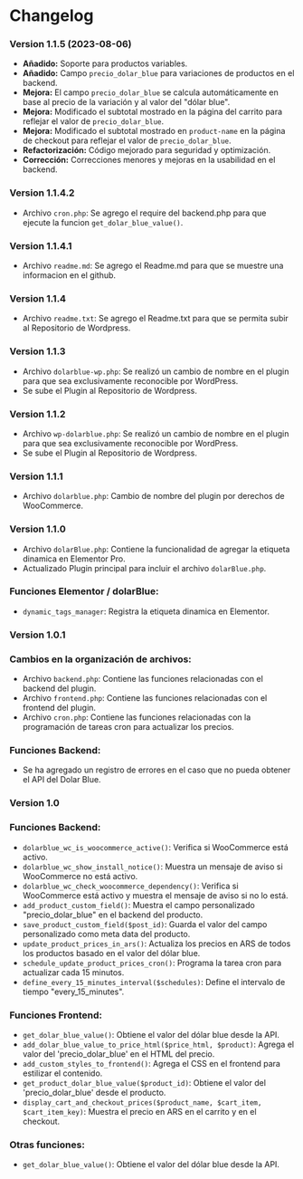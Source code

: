 # Changelog

### Version 1.1.5 (2023-08-06)

- **Añadido:** Soporte para productos variables.
- **Añadido:** Campo `precio_dolar_blue` para variaciones de productos en el backend.
- **Mejora:** El campo `precio_dolar_blue` se calcula automáticamente en base al precio de la variación y al valor del "dólar blue".
- **Mejora:** Modificado el subtotal mostrado en la página del carrito para reflejar el valor de `precio_dolar_blue`.
- **Mejora:** Modificado el subtotal mostrado en `product-name` en la página de checkout para reflejar el valor de `precio_dolar_blue`.
- **Refactorización:** Código mejorado para seguridad y optimización.
- **Corrección:** Correcciones menores y mejoras en la usabilidad en el backend.

### Version 1.1.4.2

- Archivo `cron.php`: Se agrego el require del backend.php para que ejecute la funcion `get_dolar_blue_value()`.

### Version 1.1.4.1

- Archivo `readme.md`: Se agrego el Readme.md para que se muestre una informacion en el github.

### Version 1.1.4

- Archivo `readme.txt`: Se agrego el Readme.txt para que se permita subir al Repositorio de Wordpress.

### Version 1.1.3

- Archivo `dolarblue-wp.php`: Se realizó un cambio de nombre en el plugin para que sea exclusivamente reconocible por WordPress.
- Se sube el Plugin al Repositorio de Wordpress.

### Version 1.1.2

- Archivo `wp-dolarblue.php`: Se realizó un cambio de nombre en el plugin para que sea exclusivamente reconocible por WordPress.
- Se sube el Plugin al Repositorio de Wordpress.

### Version 1.1.1

- Archivo `dolarblue.php`: Cambio de nombre del plugin por derechos de WooCommerce.

### Version 1.1.0

- Archivo `dolarBlue.php`: Contiene la funcionalidad de agregar la etiqueta dinamica en Elementor Pro.
- Actualizado Plugin principal para incluir el archivo `dolarBlue.php`.

### Funciones Elementor / dolarBlue:

- `dynamic_tags_manager`: Registra la etiqueta dinamica en Elementor.

### Version 1.0.1

### Cambios en la organización de archivos:

- Archivo `backend.php`: Contiene las funciones relacionadas con el backend del plugin.
- Archivo `frontend.php`: Contiene las funciones relacionadas con el frontend del plugin.
- Archivo `cron.php`: Contiene las funciones relacionadas con la programación de tareas cron para actualizar los precios.

### Funciones Backend:

- Se ha agregado un registro de errores en el caso que no pueda obtener el API del Dolar Blue.

### Version 1.0

### Funciones Backend:

- `dolarblue_wc_is_woocommerce_active()`: Verifica si WooCommerce está activo.
- `dolarblue_wc_show_install_notice()`: Muestra un mensaje de aviso si WooCommerce no está activo.
- `dolarblue_wc_check_woocommerce_dependency()`: Verifica si WooCommerce está activo y muestra el mensaje de aviso si no lo está.
- `add_product_custom_field()`: Muestra el campo personalizado "precio_dolar_blue" en el backend del producto.
- `save_product_custom_field($post_id)`: Guarda el valor del campo personalizado como meta data del producto.
- `update_product_prices_in_ars()`: Actualiza los precios en ARS de todos los productos basado en el valor del dólar blue.
- `schedule_update_product_prices_cron()`: Programa la tarea cron para actualizar cada 15 minutos.
- `define_every_15_minutes_interval($schedules)`: Define el intervalo de tiempo "every_15_minutes".

### Funciones Frontend:

- `get_dolar_blue_value()`: Obtiene el valor del dólar blue desde la API.
- `add_dolar_blue_value_to_price_html($price_html, $product)`: Agrega el valor del 'precio_dolar_blue' en el HTML del precio.
- `add_custom_styles_to_frontend()`: Agrega el CSS en el frontend para estilizar el contenido.
- `get_product_dolar_blue_value($product_id)`: Obtiene el valor del 'precio_dolar_blue' desde el producto.
- `display_cart_and_checkout_prices($product_name, $cart_item, $cart_item_key)`: Muestra el precio en ARS en el carrito y en el checkout.

### Otras funciones:

- `get_dolar_blue_value()`: Obtiene el valor del dólar blue desde la API.
